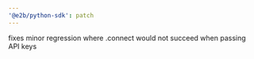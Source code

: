 ```yaml
---
'@e2b/python-sdk': patch
---
```


fixes minor regression where .connect would not succeed when passing API keys
